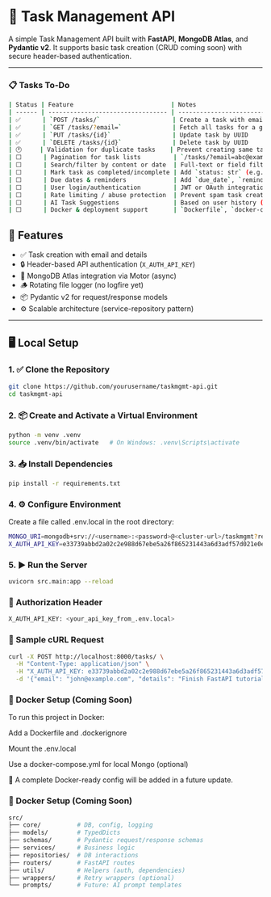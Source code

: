 # 📝 Task Management API

A simple Task Management API built with **FastAPI**, **MongoDB Atlas**, and **Pydantic v2**. It supports basic task creation (CRUD coming soon) with secure header-based authentication.

---


### 📋 Tasks To-Do

```bash
| Status | Feature                           | Notes                                              |
| ------ | --------------------------------- | -------------------------------------------------- |
| ✅      | `POST /tasks/`                    | Create a task with email and details               |
| ✅      | `GET /tasks/?email=`              | Fetch all tasks for a given email                  |
| ✅      | `PUT /tasks/{id}`                 | Update task by UUID                                |
| ✅      | `DELETE /tasks/{id}`              | Delete task by UUID                                |
| 🕐     | Validation for duplicate tasks    | Prevent creating same task twice (optional)        |
| ⬜      | Pagination for task lists         | `/tasks/?email=abc@example.com&page=1&size=10`     |
| ⬜      | Search/filter by content or date  | Full-text or field filtering                       |
| ⬜      | Mark task as completed/incomplete | Add `status: str` (e.g., pending, done)            |
| ⬜      | Due dates & reminders             | Add `due_date`, `reminder_sent`                    |
| ⬜      | User login/authentication         | JWT or OAuth integration                           |
| ⬜      | Rate limiting / abuse protection  | Prevent spam task creation                         |
| ⬜      | AI Task Suggestions               | Based on user history (future `prompts/`)          |
| ⬜      | Docker & deployment support       | `Dockerfile`, `docker-compose.yml`, `.env support` |
```

## 🚀 Features

* ✅ Task creation with email and details
* 🔒 Header-based API authentication (`X_AUTH_API_KEY`)
* 🔧 MongoDB Atlas integration via Motor (async)
* 🪵 Rotating file logger (no logfire yet)
* 📦 Pydantic v2 for request/response models
* ⚙️ Scalable architecture (service-repository pattern)

---

## 🖥️ Local Setup

### 1. ✅ Clone the Repository

```bash
git clone https://github.com/yourusername/taskmgmt-api.git
cd taskmgmt-api
```

### 2. 📦 Create and Activate a Virtual Environment

```bash
python -m venv .venv
source .venv/bin/activate   # On Windows: .venv\Scripts\activate
```

### 3. 📥 Install Dependencies

```bash
pip install -r requirements.txt
```

### 4. ⚙️ Configure Environment
Create a file called .env.local in the root directory:
```bash
MONGO_URI=mongodb+srv://<username>:<password>@<cluster-url>/taskmgmt?retryWrites=true&w=majority
X_AUTH_API_KEY=e33739abbd2a02c2e988d67ebe5a26f865231443a6d3adf57d021e0eeda6ef04299139a24e33c0560640471935392b85d2f4799a0ac87de188d0c06499e82382
```

### 5. ▶️ Run the Server

```bash
uvicorn src.main:app --reload
```

### 🔐 Authorization Header

```bash
X_AUTH_API_KEY: <your_api_key_from_.env.local>
```

### 🧪 Sample cURL Request

```bash
curl -X POST http://localhost:8000/tasks/ \
  -H "Content-Type: application/json" \
  -H "X_AUTH_API_KEY: e33739abbd2a02c2e988d67ebe5a26f865231443a6d3adf57d021e0eeda6ef04299139a24e33c0560640471935392b85d2f4799a0ac87de188d0c06499e82382" \
  -d '{"email": "john@example.com", "details": "Finish FastAPI tutorial"}'
```

### 🐳 Docker Setup (Coming Soon)

To run this project in Docker:

Add a Dockerfile and .dockerignore

Mount the .env.local

Use a docker-compose.yml for local Mongo (optional)

📌 A complete Docker-ready config will be added in a future update.

### 🐳 Docker Setup (Coming Soon)

```bash
src/
├── core/          # DB, config, logging
├── models/        # TypedDicts
├── schemas/       # Pydantic request/response schemas
├── services/      # Business logic
├── repositories/  # DB interactions
├── routers/       # FastAPI routes
├── utils/         # Helpers (auth, dependencies)
├── wrappers/      # Retry wrappers (optional)
└── prompts/       # Future: AI prompt templates
```



